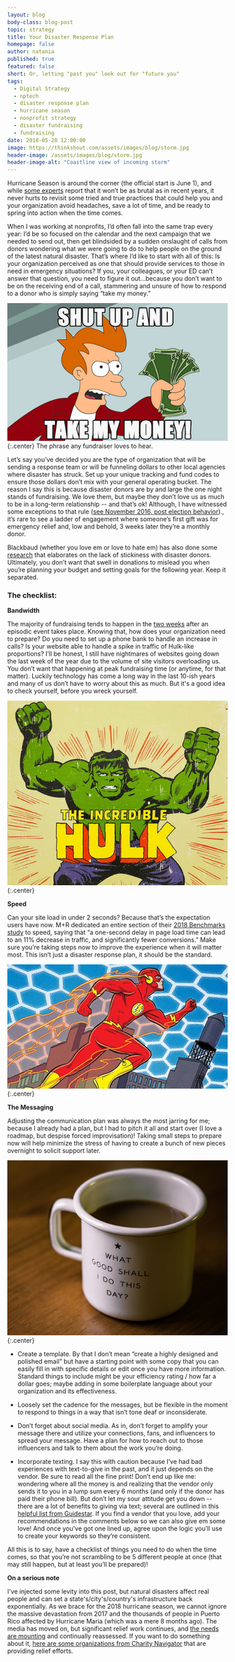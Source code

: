 ```yaml
---
layout: blog
body-class: blog-post
topic: strategy
title: Your Disaster Response Plan
homepage: false
author: natania
published: true
featured: false
short: Or, letting "past you" look out for "future you"
tags:
  - Digital Strategy
  - nptech
  - disaster response plan
  - hurricane season
  - nonprofit strategy
  - disaster fundraising
  - fundraising
date: 2018-05-28 12:00:00
image: https://thinkshout.com/assets/images/blog/storm.jpg
header-image: /assets/images/blog/storm.jpg
header-image-alt: "Coastline view of incoming storm"
---
```

Hurricane Season is around the corner (the official start is June 1), and while [some experts](http://www.heraldtribune.com/news/20180518/experts-hurricane-season-may-be-less-active-than-first-predicted) report that it won’t be as brutal as in recent years, it never hurts to revisit some tried and true practices that could help you and your organization avoid headaches, save a lot of time, and be ready to spring into action when the time comes.

When I was working at nonprofits, I’d often fall into the same trap every year: I’d be so focused on the calendar and the next campaign that we needed to send out, then get blindsided by a sudden onslaught of  calls from donors wondering what we were going to do to help people on the ground of the latest natural disaster. That’s where I’d like to start with all of this: Is your organization perceived as one that should provide services to those in need in emergency situations? If you, your colleagues, or your ED can’t answer that question, you need to figure it out...because you don’t want to be on the receiving end of a call, stammering and unsure of how to respond to a donor who is simply saying “take my money.”

![Take My Money](/assets/images/blog/Fry.jpg)
{:.center}
<span class="caption"><i class="fa fa-caret-up"></i>The phrase any fundraiser loves to hear.</span>

Let’s say you’ve decided you are the type of organization that will be sending a response team or will be funneling dollars to other local agencies where disaster has struck. Set up your unique tracking and fund codes to ensure those dollars don’t mix with your general operating bucket. The reason I say this is because disaster donors are by and large the one night stands of fundraising. We love them, but maybe they don’t love us as much to be in a long-term relationship -- and that’s ok! Although, I have witnessed some exceptions to that rule ([see November 2016, post election behavior](https://thinkshout.com/blog/2016/12/is-november-2016-and-outlier-or-the-new-normal/))., it’s rare to see a ladder of engagement where someone’s first gift was for emergency relief and, low and behold, 3 weeks later they’re a monthly donor.

Blackbaud (whether you love em or love to hate em) has also done some [research](https://www.huffingtonpost.com/entry/giving-when-disaster-strikes_us_59c0e106e4b0c3e70e742793) that elaborates on the lack of stickiness with disaster donors. Ultimately, you don’t want that swell in donations to mislead you when you’re planning your budget and setting goals for the following year. Keep it separated.

### The checklist:

**Bandwidth**

The majority of fundraising tends to happen in the [two weeks](https://www.networkforgood.com/nonprofitblog/infographic-disaster-strikes-america-gives/) after an episodic event takes place. Knowing that, how does your organization need to prepare? Do you need to set up a phone bank to handle an increase in calls? Is your website able to handle a spike in traffic of Hulk-like proportions? I’ll be honest, I still have nightmares of websites going down the last week of the year due to the volume of site visitors overloading us. You don’t want that happening at peak fundraising time (or anytime, for that matter). Luckily technology has come a long way in the last 10-ish years and many of us don’t have to worry about this as much. But it's a good idea to check yourself, before you wreck yourself.

![The Hulk](/assets/images/blog/hulk.jpg)
{:.center}

**Speed**

Can your site load in under 2 seconds? Because that’s the expectation users have now.  M+R dedicated an entire section of their [2018 Benchmarks study](https://mrbenchmarks.com/#!/speed) to speed, saying that “a one-second delay in page load time can lead to an 11% decrease in traffic, and significantly fewer conversions.” Make sure you’re taking steps now to improve the experience when it will matter most. This isn’t just a disaster response plan, it should be the standard.

![The Flash](/assets/images/blog/theflash.jpg)
{:.center}

**The Messaging**

Adjusting the communication plan was always the most jarring for me; because I already had a plan, but I had to pitch it all and start over (I love a roadmap, but despise forced improvisation)! Taking small steps to prepare now will help minimize the stress of having to create a bunch of new pieces overnight to solicit support later.

![Coffee cup with inspirational message](/assets/images/blog/messaging.jpg)
{:.center}

- Create a template. By that I don’t mean “create a highly designed and polished email” but have a starting point with some copy that you can easily fill in with specific details or edit once you have more information. Standard things to include might be your efficiency rating / how far a dollar goes; maybe adding in some boilerplate language about your organization and its effectiveness.

- Loosely set the cadence for the messages, but be flexible in the moment to respond to things in a way that isn’t tone deaf or inconsiderate.

- Don’t forget about social media. As in, don’t forget to amplify your message there and utilize your connections, fans, and influencers to spread your message. Have a plan for how to reach out to those influencers and talk to them about the work you’re doing.

- Incorporate texting. I say this with caution because I’ve had bad experiences with text-to-give in the past, and it just depends on the vendor. Be sure to read all the fine print! Don’t end up like me: wondering where all the money is and realizing that the vendor only sends it to you in a lump sum every 6 months (and only if the donor has paid their phone bill). But don’t let my sour attitude get you down -- there are a lot of benefits to giving via text; several are outlined in this [helpful list from Guidestar](https://trust.guidestar.org/text-to-give-software-five-unexpected-and-amazing-benefits). If you find a vendor that you love, add your recommendations in the comments below so we can also give em some love! And once you’ve got one lined up, agree upon the logic you’ll use to create your keywords so they’re consistent.

All this is to say, have a checklist of things you need to do when the time comes, so that you’re not scrambling to be 5 different people at once (that may still happen, but at least you’ll be prepared)!

**On a serious note**

I've injected some levity into this post, but natural disasters affect real people and can set a state's/city's/country's infrastructure back exponentially. As we brace for the 2018 hurricane season, we cannot ignore the massive devastation from 2017 and the thousands of people in Puerto Rico affected by Hurricane Maria (which was a mere 8 months ago). The media has moved on, but significant relief work continues, and [the needs are mounting](https://www.pbs.org/newshour/nation/puerto-ricos-recovery-7-months-after-hurricane-maria) and continually reassessed. If you want to do something about it, [here are some organizations from Charity Navigator](https://www.charitynavigator.org/index.cfm?bay=content.view&cpid=5356) that are providing relief efforts.
